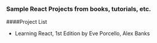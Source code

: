 ### Sample React Projects from books, tutorials, etc.
####Project List
* Learning React, 1st Edition by Eve Porcello, Alex Banks
